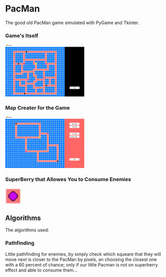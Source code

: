 # PacMan
 
The good old PacMan game simulated with PyGame and Tkinter.


### Game's Itself

<img src="https://github.com/ErtyumPX/PacMan/blob/main/Images/pacman_game.JPG" width=50% height=50%>

### Map Creater for the Game

<img src="https://github.com/ErtyumPX/PacMan/blob/main/Images/pacman_map_creater.JPG" width=50% height=50%>

### SuperBerry that Allowes You to Consume Enemies

<img src="https://github.com/ErtyumPX/PacMan/blob/main/Images/superberry.JPG" width=10% height=10%>


## Algorithms

The algorithms used:

### Pathfinding

Little pathfinding for enemies, by simply check which squeare that they will move next is closer to the PacMan by pixels, an choosing the closest one with a 60 percent of chance; only if our little Pacman is not on superberry effect and able to consume them...
